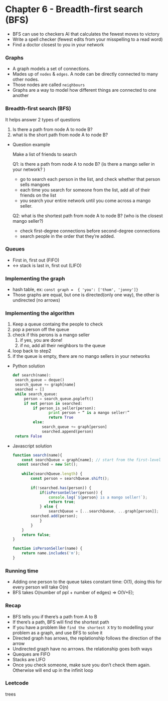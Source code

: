 # Chapter 6 - Breadth-first search (BFS)

- BFS can use to checkers AI that  calculates the fewest moves to victory
- Write a spell checker (fewest edits from your misspelling to a read word)
- Find a doctor closest to you in your network

### Graphs

- A graph models a set of connections.
- Mades up of `nodes` & `edges`. A node can be directly connected to many other nodes.
- Those nodes are called `neighbours`
- Graphs are a way to model how different things are connected to one another
     

### Breadth-first search (BFS)

It helps answer 2 types of questions

1. Is there a path from node A to node B?
2. what is the short path from node A to node B?

- Question example
    
    Make a list of friends to search
    
    Q1: is there a path from node A to node B? (is there a mango seller in your network? )
    
    - go to search each person in the list, and check whether that person sells mangoes
    - each time you search for someone from the list, add all of their friends on the list
    - you search your entire network until you come across a mango seller.
    
    
    Q2: what is the shortest path from node A to node B? (who is the closest mango seller?)
    
    - check first-degree connections before second-degree connections
    - search people in the order that they’re added.
    

### Queues

- First in, first out  (FIFO)
- ↔ stack is last in, first out (LIFO)

### Implementing the graph

- hash table, ex: `const graph =  { 'you': ['thom', 'jonny']}`
- Those graphs are equal, but one is directed(only one way), the other is undirected (no arrows)
    
    

### Implementing the algorithm


1. Keep a queue containg the people to check
2. pop a person off the queue
3. check if this perons is a mango seller
    1. if yes, you are done!
    2. if no, add all their neighbors to the queue
4. loop back to step2
5. if the queue is empty, there are no mango sellers in your networks

- Python solution
    
    ```python
    def search(name):
     search_queue = deque()
     search_queue += graph[name]
     searched = []
     while search_queue:
    	 person = search_queue.popleft()
    	 if not person in searched:
    		 if person_is_seller(person):
    				print person + “ is a mango seller!”
    				return True
    		 else:
    			 search_queue += graph[person]
    			 searched.append(person)
     return False
    ```
    
- Javascript solution
    
    ```jsx
    function search(name){
    	const searchQueue = graph[name]; // start from the first-level connections
      const searched = new Set();
      
    	while(searchQueue.length) {
    		const person = searchQueue.shift();
    		
    		if(!searched.has(person)) {
    			if(isPersonSeller(person)) {
    				console.log(`${person} is a mango seller!`);
    				return true;
    			} else {
    				searchQueue = [...searchQueue, ...graph[person]];
            searched.add(person);
    			}
    		}
    	}
    	return false;
    }
    
    function isPersonSeller(name) {
    	return name.includes('m');
    }
    ```
    

### Running time

- Adding one person to the queue takes constant time: O(1), doing this for every person will take O(n)
- BFS takes O(number of ppl + number of edges) ⇒ O(V+E);

### Recap

- BFS tells you if there’s a path from A to B
- If there’s a path, BFS will find the shortest path
- If you have a problem like `find the shortest X` try to modelling your problem as a graph, and use BFS to solve it
- Directed graph has arrows, the replationship follows the direction of the arrow
- Undirected graph have no arrrows. the relationship goes both ways
- Queques are FIFO
- Stacks are LIFO
- Once you check someone, make sure you don’t check them again. Otherwise will end up in the infinit loop

### Leetcode

trees